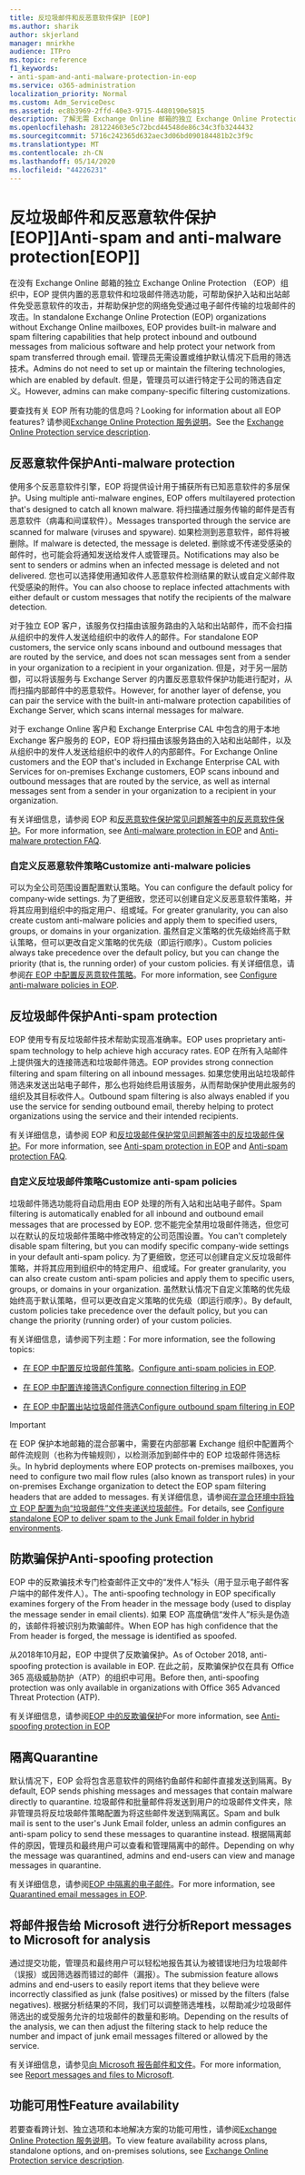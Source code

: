 ```yaml
---
title: 反垃圾邮件和反恶意软件保护 [EOP]
ms.author: sharik
author: skjerland
manager: mnirkhe
audience: ITPro
ms.topic: reference
f1_keywords:
- anti-spam-and-anti-malware-protection-in-eop
ms.service: o365-administration
localization_priority: Normal
ms.custom: Adm_ServiceDesc
ms.assetid: ec8b3969-2ffd-40e3-9715-4480190e5815
description: 了解无需 Exchange Online 邮箱的独立 Exchange Online Protection （EOP）组织中提供的反垃圾邮件和反恶意软件保护功能。
ms.openlocfilehash: 281224603e5c72bcd44548de86c34c3fb3244432
ms.sourcegitcommit: 5716c242365d632aec3d06bd090184481b2c3f9c
ms.translationtype: MT
ms.contentlocale: zh-CN
ms.lasthandoff: 05/14/2020
ms.locfileid: "44226231"
---
```

# <a name="anti-spam-and-anti-malware-protectioneop"></a><span data-ttu-id="740bd-103">反垃圾邮件和反恶意软件保护 [EOP]]</span><span class="sxs-lookup"><span data-stu-id="740bd-103">Anti-spam and anti-malware protection[EOP]]</span></span>

<span data-ttu-id="740bd-104">在没有 Exchange Online 邮箱的独立 Exchange Online Protection （EOP）组织中，EOP 提供内置的恶意软件和垃圾邮件筛选功能，可帮助保护入站和出站邮件免受恶意软件的攻击，并帮助保护您的网络免受通过电子邮件传输的垃圾邮件的攻击。</span><span class="sxs-lookup"><span data-stu-id="740bd-104">In standalone Exchange Online Protection (EOP) organizations without Exchange Online mailboxes, EOP provides built-in malware and spam filtering capabilities that help protect inbound and outbound messages from malicious software and help protect your network from spam transferred through email.</span></span> <span data-ttu-id="740bd-105">管理员无需设置或维护默认情况下启用的筛选技术。</span><span class="sxs-lookup"><span data-stu-id="740bd-105">Admins do not need to set up or maintain the filtering technologies, which are enabled by default.</span></span> <span data-ttu-id="740bd-106">但是，管理员可以进行特定于公司的筛选自定义。</span><span class="sxs-lookup"><span data-stu-id="740bd-106">However, admins can make company-specific filtering customizations.</span></span>

<span data-ttu-id="740bd-107">要查找有关 EOP 所有功能的信息吗？</span><span class="sxs-lookup"><span data-stu-id="740bd-107">Looking for information about all EOP features?</span></span> <span data-ttu-id="740bd-108">请参阅[Exchange Online Protection 服务说明](exchange-online-protection-service-description.md)。</span><span class="sxs-lookup"><span data-stu-id="740bd-108">See the [Exchange Online Protection service description](exchange-online-protection-service-description.md).</span></span>

## <a name="anti-malware-protection"></a><span data-ttu-id="740bd-109">反恶意软件保护</span><span class="sxs-lookup"><span data-stu-id="740bd-109">Anti-malware protection</span></span>

<span data-ttu-id="740bd-110">使用多个反恶意软件引擎，EOP 将提供设计用于捕获所有已知恶意软件的多层保护。</span><span class="sxs-lookup"><span data-stu-id="740bd-110">Using multiple anti-malware engines, EOP offers multilayered protection that's designed to catch all known malware.</span></span> <span data-ttu-id="740bd-111">将扫描通过服务传输的邮件是否有恶意软件（病毒和间谍软件）。</span><span class="sxs-lookup"><span data-stu-id="740bd-111">Messages transported through the service are scanned for malware (viruses and spyware).</span></span> <span data-ttu-id="740bd-112">如果检测到恶意软件，邮件将被删除。</span><span class="sxs-lookup"><span data-stu-id="740bd-112">If malware is detected, the message is deleted.</span></span> <span data-ttu-id="740bd-113">删除或不传递受感染的邮件时，也可能会将通知发送给发件人或管理员。</span><span class="sxs-lookup"><span data-stu-id="740bd-113">Notifications may also be sent to senders or admins when an infected message is deleted and not delivered.</span></span> <span data-ttu-id="740bd-114">您也可以选择使用通知收件人恶意软件检测结果的默认或自定义邮件取代受感染的附件。</span><span class="sxs-lookup"><span data-stu-id="740bd-114">You can also choose to replace infected attachments with either default or custom messages that notify the recipients of the malware detection.</span></span>

<span data-ttu-id="740bd-115">对于独立 EOP 客户，该服务仅扫描由该服务路由的入站和出站邮件，而不会扫描从组织中的发件人发送给组织中的收件人的邮件。</span><span class="sxs-lookup"><span data-stu-id="740bd-115">For standalone EOP customers, the service only scans inbound and outbound messages that are routed by the service, and does not scan messages sent from a sender in your organization to a recipient in your organization.</span></span> <span data-ttu-id="740bd-116">但是，对于另一层防御，可以将该服务与 Exchange Server 的内置反恶意软件保护功能进行配对，从而扫描内部邮件中的恶意软件。</span><span class="sxs-lookup"><span data-stu-id="740bd-116">However, for another layer of defense, you can pair the service with the built-in anti-malware protection capabilities of Exchange Server, which scans internal messages for malware.</span></span>

<span data-ttu-id="740bd-117">对于 exchange Online 客户和 Exchange Enterprise CAL 中包含的用于本地 Exchange 客户服务的 EOP，EOP 将扫描由该服务路由的入站和出站邮件，以及从组织中的发件人发送给组织中的收件人的内部邮件。</span><span class="sxs-lookup"><span data-stu-id="740bd-117">For Exchange Online customers and the EOP that's included in Exchange Enterprise CAL with Services for on-premises Exchange customers, EOP scans inbound and outbound messages that are routed by the service, as well as internal messages sent from a sender in your organization to a recipient in your organization.</span></span>

<span data-ttu-id="740bd-118">有关详细信息，请参阅 EOP 和[反恶意软件保护常见问题解答](https://docs.microsoft.com/microsoft-365/security/office-365-security/anti-malware-protection-faq-eop)[中的反恶意软件保护](https://docs.microsoft.com/microsoft-365/security/office-365-security/anti-malware-protection)。</span><span class="sxs-lookup"><span data-stu-id="740bd-118">For more information, see [Anti-malware protection in EOP](https://docs.microsoft.com/microsoft-365/security/office-365-security/anti-malware-protection) and [Anti-malware protection FAQ](https://docs.microsoft.com/microsoft-365/security/office-365-security/anti-malware-protection-faq-eop).</span></span>

### <a name="customize-anti-malware-policies"></a><span data-ttu-id="740bd-119">自定义反恶意软件策略</span><span class="sxs-lookup"><span data-stu-id="740bd-119">Customize anti-malware policies</span></span>

<span data-ttu-id="740bd-120">可以为全公司范围设置配置默认策略。</span><span class="sxs-lookup"><span data-stu-id="740bd-120">You can configure the default policy for company-wide settings.</span></span> <span data-ttu-id="740bd-121">为了更细致，您还可以创建自定义反恶意软件策略，并将其应用到组织中的指定用户、组或域。</span><span class="sxs-lookup"><span data-stu-id="740bd-121">For greater granularity, you can also create custom anti-malware policies and apply them to specified users, groups, or domains in your organization.</span></span> <span data-ttu-id="740bd-122">虽然自定义策略的优先级始终高于默认策略，但可以更改自定义策略的优先级（即运行顺序）。</span><span class="sxs-lookup"><span data-stu-id="740bd-122">Custom policies always take precedence over the default policy, but you can change the priority (that is, the running order) of your custom policies.</span></span> <span data-ttu-id="740bd-123">有关详细信息，请参阅[在 EOP 中配置反恶意软件策略](https://docs.microsoft.com/microsoft-365/security/office-365-security/configure-anti-malware-policies)。</span><span class="sxs-lookup"><span data-stu-id="740bd-123">For more information, see [Configure anti-malware policies in EOP](https://docs.microsoft.com/microsoft-365/security/office-365-security/configure-anti-malware-policies).</span></span>

## <a name="anti-spam-protection"></a><span data-ttu-id="740bd-124">反垃圾邮件保护</span><span class="sxs-lookup"><span data-stu-id="740bd-124">Anti-spam protection</span></span>

<span data-ttu-id="740bd-125">EOP 使用专有反垃圾邮件技术帮助实现高准确率。</span><span class="sxs-lookup"><span data-stu-id="740bd-125">EOP uses proprietary anti-spam technology to help achieve high accuracy rates.</span></span> <span data-ttu-id="740bd-126">EOP 在所有入站邮件上提供强大的连接筛选和垃圾邮件筛选。</span><span class="sxs-lookup"><span data-stu-id="740bd-126">EOP provides strong connection filtering and spam filtering on all inbound messages.</span></span> <span data-ttu-id="740bd-127">如果您使用出站垃圾邮件筛选来发送出站电子邮件，那么也将始终启用该服务，从而帮助保护使用此服务的组织及其目标收件人。</span><span class="sxs-lookup"><span data-stu-id="740bd-127">Outbound spam filtering is also always enabled if you use the service for sending outbound email, thereby helping to protect organizations using the service and their intended recipients.</span></span>

<span data-ttu-id="740bd-128">有关详细信息，请参阅 EOP 和[反垃圾邮件保护常见问题解答](https://docs.microsoft.com/microsoft-365/security/office-365-security/anti-spam-protection-faq)[中的反垃圾邮件保护](https://docs.microsoft.com/microsoft-365/security/office-365-security/anti-spam-protection)。</span><span class="sxs-lookup"><span data-stu-id="740bd-128">For more information, see [Anti-spam protection in EOP](https://docs.microsoft.com/microsoft-365/security/office-365-security/anti-spam-protection) and [Anti-spam protection FAQ](https://docs.microsoft.com/microsoft-365/security/office-365-security/anti-spam-protection-faq).</span></span>

### <a name="customize-anti-spam-policies"></a><span data-ttu-id="740bd-129">自定义反垃圾邮件策略</span><span class="sxs-lookup"><span data-stu-id="740bd-129">Customize anti-spam policies</span></span>

<span data-ttu-id="740bd-130">垃圾邮件筛选功能将自动启用由 EOP 处理的所有入站和出站电子邮件。</span><span class="sxs-lookup"><span data-stu-id="740bd-130">Spam filtering is automatically enabled for all inbound and outbound email messages that are processed by EOP.</span></span> <span data-ttu-id="740bd-131">您不能完全禁用垃圾邮件筛选，但您可以在默认的反垃圾邮件策略中修改特定的公司范围设置。</span><span class="sxs-lookup"><span data-stu-id="740bd-131">You can't completely disable spam filtering, but you can modify specific company-wide settings in your default anti-spam policy.</span></span> <span data-ttu-id="740bd-132">为了更细致，您还可以创建自定义反垃圾邮件策略，并将其应用到组织中的特定用户、组或域。</span><span class="sxs-lookup"><span data-stu-id="740bd-132">For greater granularity, you can also create custom anti-spam policies and apply them to specific users, groups, or domains in your organization.</span></span> <span data-ttu-id="740bd-133">虽然默认情况下自定义策略的优先级始终高于默认策略，但可以更改自定义策略的优先级（即运行顺序）。</span><span class="sxs-lookup"><span data-stu-id="740bd-133">By default, custom policies take precedence over the default policy, but you can change the priority (running order) of your custom policies.</span></span>

<span data-ttu-id="740bd-134">有关详细信息，请参阅下列主题：</span><span class="sxs-lookup"><span data-stu-id="740bd-134">For more information, see the following topics:</span></span>

- <span data-ttu-id="740bd-135">[在 EOP 中配置反垃圾邮件策略](https://docs.microsoft.com/microsoft-365/security/office-365-security/configure-your-spam-filter-policies)。</span><span class="sxs-lookup"><span data-stu-id="740bd-135">[Configure anti-spam policies in EOP](https://docs.microsoft.com/microsoft-365/security/office-365-security/configure-your-spam-filter-policies).</span></span>

- [<span data-ttu-id="740bd-136">在 EOP 中配置连接筛选</span><span class="sxs-lookup"><span data-stu-id="740bd-136">Configure connection filtering in EOP</span></span>](https://docs.microsoft.com/microsoft-365/security/office-365-security/configure-the-connection-filter-policy)

- [<span data-ttu-id="740bd-137">在 EOP 中配置出站垃圾邮件筛选</span><span class="sxs-lookup"><span data-stu-id="740bd-137">Configure outbound spam filtering in EOP</span></span>](https://docs.microsoft.com/microsoft-365/security/office-365-security/configure-the-outbound-spam-policy)

> [!IMPORTANT]
> <span data-ttu-id="740bd-138">在 EOP 保护本地邮箱的混合部署中，需要在内部部署 Exchange 组织中配置两个邮件流规则（也称为传输规则），以检测添加到邮件中的 EOP 垃圾邮件筛选标头。</span><span class="sxs-lookup"><span data-stu-id="740bd-138">In hybrid deployments where EOP protects on-premises mailboxes, you need to configure two mail flow rules (also known as transport rules) in your on-premises Exchange organization to detect the EOP spam filtering headers that are added to messages.</span></span> <span data-ttu-id="740bd-139">有关详细信息，请参阅[在混合环境中将独立 EOP 配置为向“垃圾邮件”文件夹递送垃圾邮件](https://docs.microsoft.com/microsoft-365/security/office-365-security/ensure-that-spam-is-routed-to-each-user-s-junk-email-folder)。</span><span class="sxs-lookup"><span data-stu-id="740bd-139">For details, see [Configure standalone EOP to deliver spam to the Junk Email folder in hybrid environments](https://docs.microsoft.com/microsoft-365/security/office-365-security/ensure-that-spam-is-routed-to-each-user-s-junk-email-folder).</span></span>

## <a name="anti-spoofing-protection"></a><span data-ttu-id="740bd-140">防欺骗保护</span><span class="sxs-lookup"><span data-stu-id="740bd-140">Anti-spoofing protection</span></span>

<span data-ttu-id="740bd-141">EOP 中的反欺骗技术专门检查邮件正文中的“发件人”标头（用于显示电子邮件客户端中的邮件发件人）。</span><span class="sxs-lookup"><span data-stu-id="740bd-141">The anti-spoofing technology in EOP specifically examines forgery of the From header in the message body (used to display the message sender in email clients).</span></span> <span data-ttu-id="740bd-142">如果 EOP 高度确信“发件人”标头是伪造的，该邮件将被识别为欺骗邮件。</span><span class="sxs-lookup"><span data-stu-id="740bd-142">When EOP has high confidence that the From header is forged, the message is identified as spoofed.</span></span>

<span data-ttu-id="740bd-143">从2018年10月起，EOP 中提供了反欺骗保护。</span><span class="sxs-lookup"><span data-stu-id="740bd-143">As of October 2018, anti-spoofing protection is available in EOP.</span></span> <span data-ttu-id="740bd-144">在此之前，反欺骗保护仅在具有 Office 365 高级威胁防护（ATP）的组织中可用。</span><span class="sxs-lookup"><span data-stu-id="740bd-144">Before then, anti-spoofing protection was only available in organizations with Office 365 Advanced Threat Protection (ATP).</span></span>

<span data-ttu-id="740bd-145">有关详细信息，请参阅[EOP 中的反欺骗保护](https://docs.microsoft.com/microsoft-365/security/office-365-security/anti-spoofing-protection)</span><span class="sxs-lookup"><span data-stu-id="740bd-145">For more information, see [Anti-spoofing protection in EOP](https://docs.microsoft.com/microsoft-365/security/office-365-security/anti-spoofing-protection)</span></span>

## <a name="quarantine"></a><span data-ttu-id="740bd-146">隔离</span><span class="sxs-lookup"><span data-stu-id="740bd-146">Quarantine</span></span>

<span data-ttu-id="740bd-147">默认情况下，EOP 会将包含恶意软件的网络钓鱼邮件和邮件直接发送到隔离。</span><span class="sxs-lookup"><span data-stu-id="740bd-147">By default, EOP sends phishing messages and messages that contain malware directly to quarantine.</span></span> <span data-ttu-id="740bd-148">垃圾邮件和批量邮件将发送到用户的垃圾邮件文件夹，除非管理员将反垃圾邮件策略配置为将这些邮件发送到隔离区。</span><span class="sxs-lookup"><span data-stu-id="740bd-148">Spam and bulk mail is sent to the user's Junk Email folder, unless an admin configures an anti-spam policy to send these messages to quarantine instead.</span></span> <span data-ttu-id="740bd-149">根据隔离邮件的原因，管理员和最终用户可以查看和管理隔离中的邮件。</span><span class="sxs-lookup"><span data-stu-id="740bd-149">Depending on why the message was quarantined, admins and end-users can view and manage messages in quarantine.</span></span>

<span data-ttu-id="740bd-150">有关详细信息，请参阅[EOP 中隔离的电子邮件](https://docs.microsoft.com/microsoft-365/security/office-365-security/quarantine-email-messages)。</span><span class="sxs-lookup"><span data-stu-id="740bd-150">For more information, see [Quarantined email messages in EOP](https://docs.microsoft.com/microsoft-365/security/office-365-security/quarantine-email-messages).</span></span>

## <a name="report-messages-to-microsoft-for-analysis"></a><span data-ttu-id="740bd-151">将邮件报告给 Microsoft 进行分析</span><span class="sxs-lookup"><span data-stu-id="740bd-151">Report messages to Microsoft for analysis</span></span>

<span data-ttu-id="740bd-152">通过提交功能，管理员和最终用户可以轻松地报告其认为被错误地归为垃圾邮件（误报）或因筛选器而错过的邮件（漏报）。</span><span class="sxs-lookup"><span data-stu-id="740bd-152">The submission feature allows admins and end-users to easily report items that they believe were incorrectly classified as junk (false positives) or missed by the filters (false negatives).</span></span> <span data-ttu-id="740bd-153">根据分析结果的不同，我们可以调整筛选堆栈，以帮助减少垃圾邮件筛选出的或受服务允许的垃圾邮件的数量和影响。</span><span class="sxs-lookup"><span data-stu-id="740bd-153">Depending on the results of the analysis, we can then adjust the filtering stack to help reduce the number and impact of junk email messages filtered or allowed by the service.</span></span>

<span data-ttu-id="740bd-154">有关详细信息，请参见[向 Microsoft 报告邮件和文件](https://docs.microsoft.com/microsoft-365/security/office-365-security/report-junk-email-messages-to-microsoft)。</span><span class="sxs-lookup"><span data-stu-id="740bd-154">For more information, see [Report messages and files to Microsoft](https://docs.microsoft.com/microsoft-365/security/office-365-security/report-junk-email-messages-to-microsoft).</span></span>

## <a name="feature-availability"></a><span data-ttu-id="740bd-155">功能可用性</span><span class="sxs-lookup"><span data-stu-id="740bd-155">Feature availability</span></span>

<span data-ttu-id="740bd-156">若要查看跨计划、独立选项和本地解决方案的功能可用性，请参阅[Exchange Online Protection 服务说明](exchange-online-protection-service-description.md)。</span><span class="sxs-lookup"><span data-stu-id="740bd-156">To view feature availability across plans, standalone options, and on-premises solutions, see [Exchange Online Protection service description](exchange-online-protection-service-description.md).</span></span>
